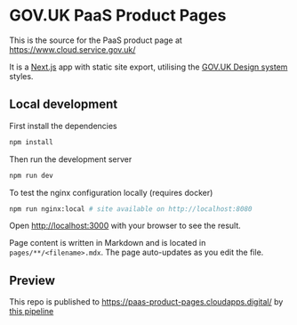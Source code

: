 # GOV.UK PaaS Product Pages

This is the source for the PaaS product page at https://www.cloud.service.gov.uk/

It is a [Next.js](https://nextjs.org/) app with static site export, utilising the [GOV.UK Design system](https://design-system.service.gov.uk/) styles.

## Local development
First install the dependencies

```bash
npm install
```

Then run the development server

```bash
npm run dev
```

To test the nginx configuration locally (requires docker)

```bash
npm run nginx:local # site available on http://localhost:8080
```

Open [http://localhost:3000](http://localhost:3000) with your browser to see the result.

Page content is written in Markdown and is located in `pages/**/<filename>.mdx`. 
The page auto-updates as you edit the file.

## Preview

This repo is published to https://paas-product-pages.cloudapps.digital/ by [this pipeline](https://github.com/alphagov/paas-release-ci/blob/master/pipelines/plain_pipelines/paas-product-pages.yml)


